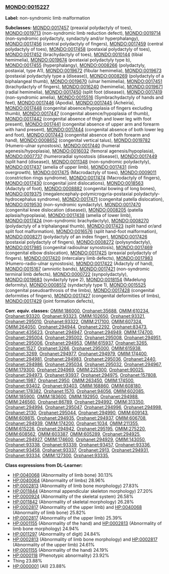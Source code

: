 
### [MONDO:0015227](http://purl.obolibrary.org/obo/MONDO_0015227)
**Label:** non-syndromic limb malformation

**Subclasses:** [MONDO:0017457](http://purl.obolibrary.org/obo/MONDO_0017457) (preaxial polydactyly of toes), [MONDO:0019713](http://purl.obolibrary.org/obo/MONDO_0019713) (non-syndromic limb reduction defect), [MONDO:0019714](http://purl.obolibrary.org/obo/MONDO_0019714) (non-syndromic polydactyly, syndactyly and/or hyperphalangy), [MONDO:0017456](http://purl.obolibrary.org/obo/MONDO_0017456) (central polydactyly of fingers), [MONDO:0017459](http://purl.obolibrary.org/obo/MONDO_0017459) (central polydactyly of toes), [MONDO:0017458](http://purl.obolibrary.org/obo/MONDO_0017458) (postaxial polydactyly of toes), [MONDO:0017452](http://purl.obolibrary.org/obo/MONDO_0017452) (brachydactyly of toes), [MONDO:0010144](http://purl.obolibrary.org/obo/MONDO_0010144) (tibial hemimelia), [MONDO:0019674](http://purl.obolibrary.org/obo/MONDO_0019674) (postaxial polydactyly type b), [MONDO:0017455](http://purl.obolibrary.org/obo/MONDO_0017455) (hyperphalangy), [MONDO:0008266](http://purl.obolibrary.org/obo/MONDO_0008266) (polydactyly, postaxial, type A1), [MONDO:0019672](http://purl.obolibrary.org/obo/MONDO_0019672) (fibular hemimelia), [MONDO:0019673](http://purl.obolibrary.org/obo/MONDO_0019673) (postaxial polydactyly type a (disease)), [MONDO:0008269](http://purl.obolibrary.org/obo/MONDO_0008269) (polydactyly of a biphalangeal thumb), [MONDO:0019670](http://purl.obolibrary.org/obo/MONDO_0019670) (ulnar hemimelia), [MONDO:0017451](http://purl.obolibrary.org/obo/MONDO_0017451) (brachydactyly of fingers), [MONDO:0016240](http://purl.obolibrary.org/obo/MONDO_0016240) (hemimelia), [MONDO:0019671](http://purl.obolibrary.org/obo/MONDO_0019671) (radial hemimelia), [MONDO:0017450](http://purl.obolibrary.org/obo/MONDO_0017450) (split foot (disease)), [MONDO:0017419](http://purl.obolibrary.org/obo/MONDO_0017419) (non-syndromic amelia), [MONDO:0015516](http://purl.obolibrary.org/obo/MONDO_0015516) (Symbrachydactyly of hands and feet), [MONDO:0017446](http://purl.obolibrary.org/obo/MONDO_0017446) (Apodia), [MONDO:0017445](http://purl.obolibrary.org/obo/MONDO_0017445) (Acheiria), [MONDO:0017448](http://purl.obolibrary.org/obo/MONDO_0017448) (congenital absence/hypoplasia of fingers excluding thumb), [MONDO:0017447](http://purl.obolibrary.org/obo/MONDO_0017447) (congenital absence/hypoplasia of thumb), [MONDO:0017442](http://purl.obolibrary.org/obo/MONDO_0017442) (congenital absence of thigh and lower leg with foot present), [MONDO:0017441](http://purl.obolibrary.org/obo/MONDO_0017441) (congenital absence of upper arm and forearm with hand present), [MONDO:0017444](http://purl.obolibrary.org/obo/MONDO_0017444) (congenital absence of both lower leg and foot), [MONDO:0017443](http://purl.obolibrary.org/obo/MONDO_0017443) (congenital absence of both forearm and hand), [MONDO:0008652](http://purl.obolibrary.org/obo/MONDO_0008652) (congenital vertical talus), [MONDO:0019782](http://purl.obolibrary.org/obo/MONDO_0019782) (Humero-ulnar synostosis), [MONDO:0017440](http://purl.obolibrary.org/obo/MONDO_0017440) (humeral agenesis/hypoplasia), [MONDO:0016032](http://purl.obolibrary.org/obo/MONDO_0016032) (femoral agenesis/hypoplasia), [MONDO:0007737](http://purl.obolibrary.org/obo/MONDO_0007737) (humeroradial synostosis (disease)), [MONDO:0017449](http://purl.obolibrary.org/obo/MONDO_0017449) (split hand (disease)), [MONDO:0011348](http://purl.obolibrary.org/obo/MONDO_0011348) (non-syndromic polydactyly), [MONDO:0017437](http://purl.obolibrary.org/obo/MONDO_0017437) (amelia of upper limb), [MONDO:0017431](http://purl.obolibrary.org/obo/MONDO_0017431) (limb overgrowth), [MONDO:0017475](http://purl.obolibrary.org/obo/MONDO_0017475) (Macrodactyly of toes), [MONDO:0009011](http://purl.obolibrary.org/obo/MONDO_0009011) (constriction rings syndrome), [MONDO:0017474](http://purl.obolibrary.org/obo/MONDO_0017474) (Macrodactyly of fingers), [MONDO:0017430](http://purl.obolibrary.org/obo/MONDO_0017430) (congenital joint dislocations), [MONDO:0018563](http://purl.obolibrary.org/obo/MONDO_0018563) (Adactyly of foot), [MONDO:0008882](http://purl.obolibrary.org/obo/MONDO_0008882) (congenital bowing of long bones), [MONDO:0019375](http://purl.obolibrary.org/obo/MONDO_0019375) (megalencephaly-polymicrogyria-postaxial polydactyly-hydrocephalus syndrome), [MONDO:0017471](http://purl.obolibrary.org/obo/MONDO_0017471) (congenital patella dislocation), [MONDO:0019530](http://purl.obolibrary.org/obo/MONDO_0019530) (non-syndromic syndactyly), [MONDO:0017470](http://purl.obolibrary.org/obo/MONDO_0017470) (congenital knee dislocation (disease)), [MONDO:0008205](http://purl.obolibrary.org/obo/MONDO_0008205) (patella aplasia/hypoplasia), [MONDO:0017438](http://purl.obolibrary.org/obo/MONDO_0017438) (amelia of lower limb), [MONDO:0017424](http://purl.obolibrary.org/obo/MONDO_0017424) (non-syndromic brachydactyly), [MONDO:0008270](http://purl.obolibrary.org/obo/MONDO_0008270) (polydactyly of a triphalangeal thumb), [MONDO:0017423](http://purl.obolibrary.org/obo/MONDO_0017423) (split hand or/and split foot malformation), [MONDO:0016576](http://purl.obolibrary.org/obo/MONDO_0016576) (split hand-foot malformation), [MONDO:0008271](http://purl.obolibrary.org/obo/MONDO_0008271) (polydactyly of an index finger), [MONDO:0017426](http://purl.obolibrary.org/obo/MONDO_0017426) (postaxial polydactyly of fingers), [MONDO:0008272](http://purl.obolibrary.org/obo/MONDO_0008272) (polysyndactyly), [MONDO:0017985](http://purl.obolibrary.org/obo/MONDO_0017985) (congenital radioulnar synostosis), [MONDO:0017469](http://purl.obolibrary.org/obo/MONDO_0017469) (congenital elbow dislocation), [MONDO:0017425](http://purl.obolibrary.org/obo/MONDO_0017425) (preaxial polydactyly of fingers), [MONDO:0017420](http://purl.obolibrary.org/obo/MONDO_0017420) (intercalary limb defects), [MONDO:0017983](http://purl.obolibrary.org/obo/MONDO_0017983) (Humero-radio-ulnar synostosis), [MONDO:0017422](http://purl.obolibrary.org/obo/MONDO_0017422) (Adactyly of hand), [MONDO:0015167](http://purl.obolibrary.org/obo/MONDO_0015167) (amniotic bands), [MONDO:0017421](http://purl.obolibrary.org/obo/MONDO_0017421) (non-syndromic terminal limb defects), [MONDO:0000722](http://purl.obolibrary.org/obo/MONDO_0000722) (synpolydactyly), [MONDO:0019683](http://purl.obolibrary.org/obo/MONDO_0019683) (syndactyly type 2), [MONDO:0018154](http://purl.obolibrary.org/obo/MONDO_0018154) (Madelung deformity), [MONDO:0008512](http://purl.obolibrary.org/obo/MONDO_0008512) (syndactyly type 1), [MONDO:0015525](http://purl.obolibrary.org/obo/MONDO_0015525) (congenital pseudoarthrosis of the limbs), [MONDO:0017428](http://purl.obolibrary.org/obo/MONDO_0017428) (congenital deformities of fingers), [MONDO:0017427](http://purl.obolibrary.org/obo/MONDO_0017427) (congenital deformities of limbs), [MONDO:0017429](http://purl.obolibrary.org/obo/MONDO_0017429) (joint formation defects), 

**Corr. equiv. classes:** [OMIM:186000](http://purl.obolibrary.org/obo/OMIM_186000), [Orphanet:35688](http://www.orpha.net/ORDO/Orphanet_35688), [OMIM:610234](http://purl.obolibrary.org/obo/OMIM_610234), [Orphanet:93320](http://www.orpha.net/ORDO/Orphanet_93320), [Orphanet:93323](http://www.orpha.net/ORDO/Orphanet_93323), [OMIM:102650](http://purl.obolibrary.org/obo/OMIM_102650), [Orphanet:93321](http://www.orpha.net/ORDO/Orphanet_93321), [Orphanet:295010](http://www.orpha.net/ORDO/Orphanet_295010), [Orphanet:93322](http://www.orpha.net/ORDO/Orphanet_93322), [OMIM:217100](http://purl.obolibrary.org/obo/OMIM_217100), [OMIM:607324](http://purl.obolibrary.org/obo/OMIM_607324), [OMIM:264050](http://purl.obolibrary.org/obo/OMIM_264050), [Orphanet:294944](http://www.orpha.net/ORDO/Orphanet_294944), [Orphanet:2292](http://www.orpha.net/ORDO/Orphanet_2292), [Orphanet:83473](http://www.orpha.net/ORDO/Orphanet_83473), [Orphanet:435623](http://www.orpha.net/ORDO/Orphanet_435623), [Orphanet:294947](http://www.orpha.net/ORDO/Orphanet_294947), [Orphanet:294949](http://www.orpha.net/ORDO/Orphanet_294949), [OMIM:174700](http://purl.obolibrary.org/obo/OMIM_174700), [Orphanet:295004](http://www.orpha.net/ORDO/Orphanet_295004), [Orphanet:295002](http://www.orpha.net/ORDO/Orphanet_295002), [Orphanet:295008](http://www.orpha.net/ORDO/Orphanet_295008), [Orphanet:294951](http://www.orpha.net/ORDO/Orphanet_294951), [Orphanet:295006](http://www.orpha.net/ORDO/Orphanet_295006), [Orphanet:294953](http://www.orpha.net/ORDO/Orphanet_294953), [OMIM:615937](http://purl.obolibrary.org/obo/OMIM_615937), [Orphanet:3265](http://www.orpha.net/ORDO/Orphanet_3265), [Orphanet:1527](http://www.orpha.net/ORDO/Orphanet_1527), [Orphanet:3266](http://www.orpha.net/ORDO/Orphanet_3266), [Orphanet:295000](http://www.orpha.net/ORDO/Orphanet_295000), [OMIM:615938](http://purl.obolibrary.org/obo/OMIM_615938), [Orphanet:3269](http://www.orpha.net/ORDO/Orphanet_3269), [Orphanet:294977](http://www.orpha.net/ORDO/Orphanet_294977), [Orphanet:294979](http://www.orpha.net/ORDO/Orphanet_294979), [OMIM:174400](http://purl.obolibrary.org/obo/OMIM_174400), [Orphanet:294981](http://www.orpha.net/ORDO/Orphanet_294981), [Orphanet:294983](http://www.orpha.net/ORDO/Orphanet_294983), [Orphanet:295036](http://www.orpha.net/ORDO/Orphanet_295036), [Orphanet:2440](http://www.orpha.net/ORDO/Orphanet_2440), [Orphanet:294986](http://www.orpha.net/ORDO/Orphanet_294986), [Orphanet:295034](http://www.orpha.net/ORDO/Orphanet_295034), [Orphanet:295032](http://www.orpha.net/ORDO/Orphanet_295032), [Orphanet:294967](http://www.orpha.net/ORDO/Orphanet_294967), [OMIM:179300](http://purl.obolibrary.org/obo/OMIM_179300), [Orphanet:294969](http://www.orpha.net/ORDO/Orphanet_294969), [OMIM:225300](http://purl.obolibrary.org/obo/OMIM_225300), [Orphanet:90025](http://www.orpha.net/ORDO/Orphanet_90025), [Orphanet:294973](http://www.orpha.net/ORDO/Orphanet_294973), [Orphanet:93937](http://www.orpha.net/ORDO/Orphanet_93937), [Orphanet:294975](http://www.orpha.net/ORDO/Orphanet_294975), [Orphanet:157808](http://www.orpha.net/ORDO/Orphanet_157808), [Orphanet:1987](http://www.orpha.net/ORDO/Orphanet_1987), [Orphanet:2950](http://www.orpha.net/ORDO/Orphanet_2950), [OMIM:263450](http://purl.obolibrary.org/obo/OMIM_263450), [OMIM:174500](http://purl.obolibrary.org/obo/OMIM_174500), [Orphanet:93402](http://www.orpha.net/ORDO/Orphanet_93402), [Orphanet:93403](http://www.orpha.net/ORDO/Orphanet_93403), [OMIM:168860](http://purl.obolibrary.org/obo/OMIM_168860), [OMIM:608180](http://purl.obolibrary.org/obo/OMIM_608180), [Orphanet:178382](http://www.orpha.net/ORDO/Orphanet_178382), [Orphanet:1570](http://www.orpha.net/ORDO/Orphanet_1570), [Orphanet:94056](http://www.orpha.net/ORDO/Orphanet_94056), [OMIM:602085](http://purl.obolibrary.org/obo/OMIM_602085), [OMIM:185900](http://purl.obolibrary.org/obo/OMIM_185900), [OMIM:183600](http://purl.obolibrary.org/obo/OMIM_183600), [OMIM:192950](http://purl.obolibrary.org/obo/OMIM_192950), [Orphanet:294988](http://www.orpha.net/ORDO/Orphanet_294988), [OMIM:246560](http://purl.obolibrary.org/obo/OMIM_246560), [Orphanet:86789](http://www.orpha.net/ORDO/Orphanet_86789), [Orphanet:294992](http://www.orpha.net/ORDO/Orphanet_294992), [OMIM:313350](http://purl.obolibrary.org/obo/OMIM_313350), [Orphanet:294994](http://www.orpha.net/ORDO/Orphanet_294994), [Orphanet:295047](http://www.orpha.net/ORDO/Orphanet_295047), [Orphanet:294996](http://www.orpha.net/ORDO/Orphanet_294996), [Orphanet:294998](http://www.orpha.net/ORDO/Orphanet_294998), [Orphanet:2130](http://www.orpha.net/ORDO/Orphanet_2130), [Orphanet:295044](http://www.orpha.net/ORDO/Orphanet_295044), [Orphanet:294990](http://www.orpha.net/ORDO/Orphanet_294990), [OMIM:609143](http://purl.obolibrary.org/obo/OMIM_609143), [OMIM:609815](http://purl.obolibrary.org/obo/OMIM_609815), [Orphanet:294935](http://www.orpha.net/ORDO/Orphanet_294935), [Orphanet:294937](http://www.orpha.net/ORDO/Orphanet_294937), [OMIM:606708](http://purl.obolibrary.org/obo/OMIM_606708), [Orphanet:294939](http://www.orpha.net/ORDO/Orphanet_294939), [OMIM:174200](http://purl.obolibrary.org/obo/OMIM_174200), [Orphanet:1034](http://www.orpha.net/ORDO/Orphanet_1034), [OMIM:211355](http://purl.obolibrary.org/obo/OMIM_211355), [OMIM:615226](http://purl.obolibrary.org/obo/OMIM_615226), [Orphanet:294942](http://www.orpha.net/ORDO/Orphanet_294942), [Orphanet:295195](http://www.orpha.net/ORDO/Orphanet_295195), [OMIM:275220](http://purl.obolibrary.org/obo/OMIM_275220), [OMIM:608562](http://purl.obolibrary.org/obo/OMIM_608562), [OMIM:603387](http://purl.obolibrary.org/obo/OMIM_603387), [OMIM:605289](http://purl.obolibrary.org/obo/OMIM_605289), [Orphanet:294925](http://www.orpha.net/ORDO/Orphanet_294925), [Orphanet:294927](http://www.orpha.net/ORDO/Orphanet_294927), [OMIM:174600](http://purl.obolibrary.org/obo/OMIM_174600), [Orphanet:294929](http://www.orpha.net/ORDO/Orphanet_294929), [OMIM:143050](http://purl.obolibrary.org/obo/OMIM_143050), [Orphanet:93338](http://www.orpha.net/ORDO/Orphanet_93338), [Orphanet:93339](http://www.orpha.net/ORDO/Orphanet_93339), [Orphanet:93457](http://www.orpha.net/ORDO/Orphanet_93457), [Orphanet:93336](http://www.orpha.net/ORDO/Orphanet_93336), [Orphanet:93458](http://www.orpha.net/ORDO/Orphanet_93458), [Orphanet:93337](http://www.orpha.net/ORDO/Orphanet_93337), [Orphanet:2913](http://www.orpha.net/ORDO/Orphanet_2913), [Orphanet:294931](http://www.orpha.net/ORDO/Orphanet_294931), [Orphanet:93334](http://www.orpha.net/ORDO/Orphanet_93334), [OMIM:127300](http://purl.obolibrary.org/obo/OMIM_127300), [Orphanet:93335](http://www.orpha.net/ORDO/Orphanet_93335), 

**Class expressions from DL-Learner:**

- [HP:0040068](http://purl.obolibrary.org/obo/HP_0040068) (Abnormality of limb bone) 30.13%
- [HP:0040064](http://purl.obolibrary.org/obo/HP_0040064) (Abnormality of limbs) 28.96%
- [HP:0002813](http://purl.obolibrary.org/obo/HP_0002813) (Abnormality of limb bone morphology) 27.83%
- [HP:0011844](http://purl.obolibrary.org/obo/HP_0011844) (Abnormal appendicular skeleton morphology) 27.20%
- [HP:0000924](http://purl.obolibrary.org/obo/HP_0000924) (Abnormality of the skeletal system) 26.58%
- [HP:0011842](http://purl.obolibrary.org/obo/HP_0011842) (Abnormality of skeletal morphology) 26.28%
- [HP:0002817](http://purl.obolibrary.org/obo/HP_0002817) (Abnormality of the upper limb) and [HP:0040068](http://purl.obolibrary.org/obo/HP_0040068) (Abnormality of limb bone) 25.82%
- [HP:0002817](http://purl.obolibrary.org/obo/HP_0002817) (Abnormality of the upper limb) 25.39%
- [HP:0001155](http://purl.obolibrary.org/obo/HP_0001155) (Abnormality of the hand) and [HP:0002813](http://purl.obolibrary.org/obo/HP_0002813) (Abnormality of limb bone morphology) 24.94%
- [HP:0011297](http://purl.obolibrary.org/obo/HP_0011297) (Abnormality of digit) 24.84%
- [HP:0002813](http://purl.obolibrary.org/obo/HP_0002813) (Abnormality of limb bone morphology) and [HP:0002817](http://purl.obolibrary.org/obo/HP_0002817) (Abnormality of the upper limb) 24.61%
- [HP:0001155](http://purl.obolibrary.org/obo/HP_0001155) (Abnormality of the hand) 24.19%
- [HP:0000118](http://purl.obolibrary.org/obo/HP_0000118) (Phenotypic abnormality) 23.92%
- Thing 23.88%
- [HP:0000001](http://purl.obolibrary.org/obo/HP_0000001) (All) 23.88%


